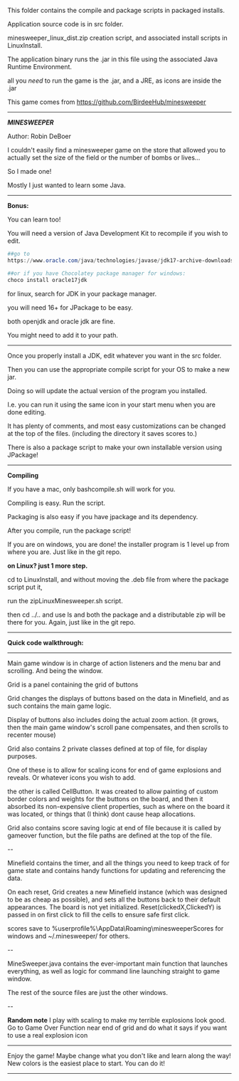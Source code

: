 This folder contains the compile and package scripts in packaged installs. 

Application source code is in src folder. 

minesweeper_linux_dist.zip creation script, and associated install scripts in LinuxInstall.

The application binary runs the .jar in this file using the associated Java Runtime Environment.

all you *need* to run the game is the .jar, and a JRE, as icons are inside the .jar

This game comes from https://github.com/BirdeeHub/minesweeper

************************************************************************************

***MINESWEEPER***

Author: Robin DeBoer

I couldn't easily find a minesweeper game on the store that allowed you to actually set the size of the field
or the number of bombs or lives...

So I made one! 

Mostly I just wanted to learn some Java.

*************************************************************************************************************************

**Bonus:**

You can learn too!

You will need a version of Java Development Kit to recompile if you wish to edit. 

```powershell
##go to
https://www.oracle.com/java/technologies/javase/jdk17-archive-downloads.html

##or if you have Chocolatey package manager for windows:
choco install oracle17jdk
```

for linux, search for JDK in your package manager.

you will need 16+ for JPackage to be easy.

both openjdk and oracle jdk are fine.

You might need to add it to your path.

-----------------------------------------------------------------------------------------------------------------------------------------


Once you properly install a JDK, edit whatever you want in the src folder.

Then you can use the appropriate compile script for your OS to make a new jar.

Doing so will update the actual version of the program you installed.

I.e. you can run it using the same icon in your start menu when you are done editing.

It has plenty of comments, and most easy customizations can be changed at the top of the files. (including the directory it saves scores to.)

There is also a package script to make your own installable version using JPackage!

_____________________________________________________________________________________________________________________________________________

**Compiling**

If you have a mac, only bashcompile.sh will work for you.

Compiling is easy. Run the script.

Packaging is also easy if you have jpackage and its dependency.

After you compile, run the package script!

If you are on windows, you are done! the installer program is 1 level up from where you are. Just like in the git repo.

**on Linux? just 1 more step.**

cd to LinuxInstall, and without moving the .deb file from where the package script put it, 

run the zipLinuxMinesweeper.sh script. 

then cd ../.. and use ls and both the package and a distributable zip will be there for you. Again, just like in the git repo.

____________________________________________________________________________________________________________________________________


**Quick code walkthrough:**

______________________________________________________________________________________________________________________________________________

Main game window is in charge of action listeners and the menu bar and scrolling. And being the window.

Grid is a panel containing the grid of buttons

Grid changes the displays of buttons based on the data in Minefield, and as such contains the main game logic.

Display of buttons also includes doing the actual zoom action. (it grows, then the main game window's scroll pane compensates, and then scrolls to recenter mouse)

Grid also contains 2 private classes defined at top of file, for display purposes.

One of these is to allow for scaling icons for end of game explosions and reveals. Or whatever icons you wish to add.

the other is called CellButton. It was created to allow painting of custom border colors and weights for the buttons on the board, and then it absorbed its non-expensive client properties, such as where on the board it was located, or things that (I think) dont cause heap allocations.

Grid also contains score saving logic at end of file because it is called by gameover function, but the file paths are defined at the top of the file.

--

Minefield contains the timer, and all the things you need to keep track of for game state and contains handy functions for updating and referencing the data.

On each reset, Grid creates a new Minefield instance (which was designed to be as cheap as possible), and sets all the buttons back to their default appearances. The board is not yet initialized. Reset(clickedX,ClickedY) is passed in on first click to fill the cells to ensure safe first click.



scores save to %userprofile%\AppData\Roaming\minesweeperScores for windows and ~/.minesweeper/ for others.

--

MineSweeper.java contains the ever-important main function that launches everything, as well as logic for command line launching straight to game window. 

The rest of the source files are just the other windows.

--

**Random note** I play with scaling to make my terrible explosions look good. Go to Game Over Function near end of grid and do what it says if you want to use a real explosion icon

_______________________________________________________________________________________________________________________________________________

Enjoy the game! Maybe change what you don't like and learn along the way! New colors is the easiest place to start. You can do it!

************************************************************************************************************************************
